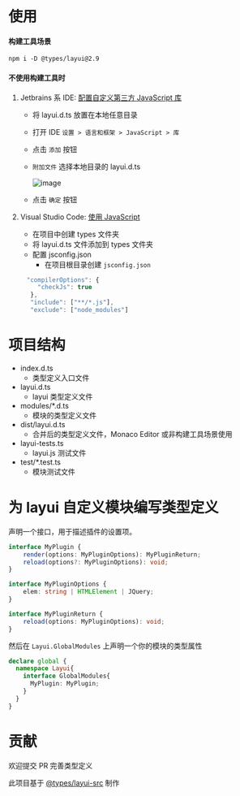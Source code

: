 # 使用

#### 构建工具场景

```shell
npm i -D @types/layui@2.9
```

#### 不使用构建工具时

1. Jetbrains 系 IDE:  [配置自定义第三方 JavaScript 库](https://www.jetbrains.com.cn/en-us/help/idea/configuring-javascript-libraries.html#ws_js_custom_third_party_library)
    - 将 layui.d.ts 放置在本地任意目录
    - 打开 IDE `设置 > 语言和框架 > JavaScript > 库`
    - 点击 `添加` 按钮
    - `附加文件` 选择本地目录的 layui.d.ts
    
       ![image](https://github.com/user-attachments/assets/ac00c7c1-6c90-462a-885d-d02ed4384041)

    - 点击 `确定` 按钮

3. Visual Studio Code: [使用 JavaScript](https://code.visualstudio.com/docs/nodejs/working-with-javascript)
    - 在项目中创建 types 文件夹
    - 将 layui.d.ts 文件添加到 types 文件夹
    - 配置 jsconfig.json
      - 在项目根目录创建 `jsconfig.json`
```js
     "compilerOptions": {
        "checkJs": true
      },
      "include": ["**/*.js"],
      "exclude": ["node_modules"]
```

# 项目结构
- index.d.ts
  - 类型定义入口文件
- layui.d.ts
  - layui 类型定义文件
- modules/*.d.ts
  - 模块的类型定义文件
- dist/layui.d.ts
  - 合并后的类型定义文件，Monaco Editor 或非构建工具场景使用
- layui-tests.ts
  - layui.js 测试文件
- test/*.test.ts
  - 模块测试文件

# 为 layui 自定义模块编写类型定义

声明一个接口，用于描述插件的设置项。

```typescript
interface MyPlugin {
    render(options: MyPluginOptions): MyPluginReturn;
    reload(options?: MyPluginOptions): void;
}

interface MyPluginOptions {
    elem: string | HTMLElement | JQuery;
}

interface MyPluginReturn {
    reload(options: MyPluginOptions): void;
}
```

然后在 `Layui.GlobalModules` 上声明一个你的模块的类型属性

```typescript
declare global {
  namespace Layui{
    interface GlobalModules{
      MyPlugin: MyPlugin;
    }
  }
}
```
# 贡献

欢迎提交 PR 完善类型定义

此项目基于 [@types/layui-src](https://github.com/DefinitelyTyped/DefinitelyTyped/tree/master/types/layui-src) 制作